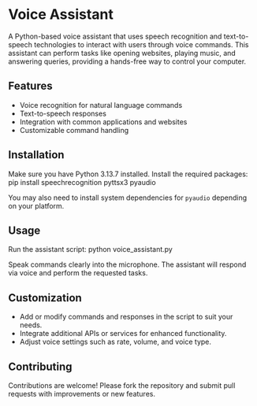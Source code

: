# Voice Assistant

A Python-based voice assistant that uses speech recognition and text-to-speech technologies to interact with users through voice commands. This assistant can perform tasks like opening websites, playing music, and answering queries, providing a hands-free way to control your computer.

## Features

- Voice recognition for natural language commands
- Text-to-speech responses
- Integration with common applications and websites
- Customizable command handling

## Installation

Make sure you have Python 3.13.7 installed.
Install the required packages:
pip install speechrecognition pyttsx3 pyaudio

You may also need to install system dependencies for `pyaudio` depending on your platform.

## Usage

Run the assistant script:
python voice_assistant.py

Speak commands clearly into the microphone. The assistant will respond via voice and perform the requested tasks.

## Customization

- Add or modify commands and responses in the script to suit your needs.
- Integrate additional APIs or services for enhanced functionality.
- Adjust voice settings such as rate, volume, and voice type.

## Contributing

Contributions are welcome! Please fork the repository and submit pull requests with improvements or new features.

